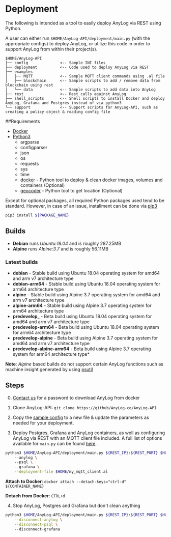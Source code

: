 # Deployment 

The following is intended as a tool to easily deploy AnyLog via REST using Python. 

A user can either run `$HOME/AnyLog-API/deployment/main.py` (with the appropriate configs) to deploy AnyLog, or utilize 
this code in order to support AnyLog from within their project(s). 

```
$HOME/AnyLog-API
├── config              <-- Sample INI files 
├── deployment          <-- Code used to deploy AnyLog via REST 
├── examples             
│   ├── MQTT            <-- Sample MQTT client commands using .al file  
│   ├── blockchain      <-- Sample scripts to add / remove data from blockchain using rest 
│   └── data            <-- Sample scripts to add data into AnyLog 
├── rest                <-- Rest calls against AnyLog   
├── shell_scripts       <-- Shell scripts to install Docker and deploy AnyLog, Grafana and Postgres instead of via python3
└── support             <-- Support scripts for AnyLog-API, such as creating a policy object & reading config file  
``` 

##Requirements
* [Docker](https://docs.docker.com/engine/install/)
* [Python3](https://www.python.org/downloads/)
  * argparse
  * configparser
  * json
  * os
  * requests
  * sys
  * time
  * [docker](https://pypi.org/project/docker/) -  Python tool to deploy & clean docker images, volumes and containers (Optional) 
  * [geocoder](https://pypi.org/project/geocoder/) - Python tool to get location (Optional) 
 
Except for optional packages, all required Python packages used tend to be standard. However, in case of an 
issue, installment can be done via [pip3](https://www.activestate.com/resources/quick-reads/how-to-install-and-use-pip3/#:~:text=1%20Open%20the%20Control%20Panel%20and%20navigate%20to,and%20add%20the%20directory%20where%20pip3%20is%20installed%2C)  

```bash
pip3 install ${PACKAGE_NAME}
```


## Builds
* **Debian** runs _Ubuntu:18.04_ and is roughly 287.25MB 
* **Alpine** runs _Alpine:3.7_ and is roughly 56.11MB  

### Latest builds
* **debian** - Stable build using Ubuntu 18.04 operating system for amd64 and arm v7 architecture type
* **debian-arm64** - Stable build using Ubuntu 18.04 operating system for arm64 architecture type
* **alpine** - Stable build using Alpine 3.7 operating system for amd64 and arm v7 architecture type
* **alpine-arm64** - Stable  build using Alpine 3.7 operating system for arm64 architecture type
* **predevelop**_ - Beta build using Ubuntu 18.04 operating system for amd64 and arm v7  architecture type
* **predevelop-arm64** - Beta build using Ubuntu 18.04 operating system for arm64 architecture type
* **predevelop-alpine** - Beta build using Alpine 3.7 operating system for amd64 and arm v7  architecture type
* **predevelop-alpine-arm64** - Beta build using Alpine 3.7 operating system for arm64 architecture type*
 
**Note**: _Alpine_ based builds do not support certain AnyLog functions such as machine insight generated by using [psutil](https://pypi.org/project/psutil/)

 
## Steps 
0. [Contact us](mailto:info@anylog.co) for a password to download AnyLog from docker


1. Clone AnyLog-API: `git clone https://github/AnyLog-co/AnyLog-API`


2. Copy the [sample config](config/config.ini) to a new file & update the parameters as needed for your deployment.   


3. Deploy Postgres, Grafana and AnyLog containers, as well as configuring AnyLog via REST with an MQTT client file included. 
A full list of options available for `main.py` can be found [here](Anylog_API_Options.md).     
```bash
python3 $HOME/AnyLog-API/deployment/main.py ${REST_IP}:${REST_PORT} $HOME/AnyLog-API/config/new_config.ini -e \ 
    --anylog \  
    --psql \  
    --grafana \
    --deployment-file $HOME/my_mqtt_client.al 
```

**Attach to Docker**: `docker attach --detach-keys="ctrl-d"  ${CONTAINER_NAME}`

**Detach from Docker**: `CTRL+d`

4. Stop AnyLog, Postgres and Grafana but don't clean anything
```bash
python3 $HOME/AnyLog-API/deployment/main.py ${REST_IP}:${REST_PORT} $HOME/AnyLog-API/config/new_config.ini -e \
    --disconnect-anylog \
    --disconnect-psql \ 
    --disconnect-grafana 
```

 